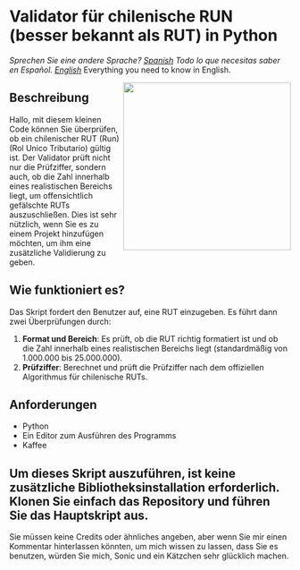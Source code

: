 # Validator für chilenische RUN (besser bekannt als RUT) in Python
*Sprechen Sie eine andere Sprache?
[Spanish](README.md) Todo lo que necesitas saber en Español. 
[English](README_EN.md)* Everything you need to know in English. 


<img align="right" src="https://media.giphy.com/media/ehOmuAGboX837Dx9LR/giphy.gif" width="300"/>

## Beschreibung
Hallo, mit diesem kleinen Code können Sie überprüfen, ob ein chilenischer RUT (Run) (Rol Unico Tributario) gültig ist. 
Der Validator prüft nicht nur die Prüfziffer, sondern auch, ob die Zahl innerhalb eines realistischen Bereichs liegt, um offensichtlich gefälschte RUTs auszuschließen.
Dies ist sehr nützlich, wenn Sie es zu einem Projekt hinzufügen möchten, um ihm eine zusätzliche Validierung zu geben. 

## Wie funktioniert es?
Das Skript fordert den Benutzer auf, eine RUT einzugeben. Es führt dann zwei Überprüfungen durch:
1. **Format und Bereich**: Es prüft, ob die RUT richtig formatiert ist und ob die Zahl innerhalb eines realistischen Bereichs liegt (standardmäßig von 1.000.000 bis 25.000.000).
2. **Prüfziffer**: Berechnet und prüft die Prüfziffer nach dem offiziellen Algorithmus für chilenische RUTs.

## Anforderungen
- Python
- Ein Editor zum Ausführen des Programms
- Kaffee

## Um dieses Skript auszuführen, ist keine zusätzliche Bibliotheksinstallation erforderlich. Klonen Sie einfach das Repository und führen Sie das Hauptskript aus. 
Sie müssen keine Credits oder ähnliches angeben, aber wenn Sie mir einen Kommentar hinterlassen könnten, um mich wissen zu lassen, dass Sie es benutzen, würden Sie mich, Sonic und ein Kätzchen sehr glücklich machen.
